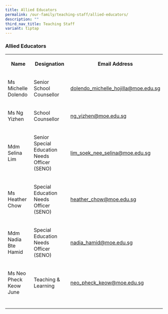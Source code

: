 ```yaml
---
title: Allied Educators
permalink: /our-family/teaching-staff/allied-educators/
description: ""
third_nav_title: Teaching Staff
variant: tiptap
---
```

<h3><strong>Allied Educators</strong></h3>
<table style="minWidth: 75px">
<colgroup>
<col>
<col>
<col>
</colgroup>
<tbody>
<tr>
<th rowspan="1" colspan="1">
<p>Name</p>
</th>
<th rowspan="1" colspan="1">
<p>Designation</p>
</th>
<th rowspan="1" colspan="1">
<p>Email Address</p>
</th>
</tr>
<tr>
<td rowspan="1" colspan="1">
<p>Ms Michelle Dolendo</p>
</td>
<td rowspan="1" colspan="1">
<p>Senior School Counsellor</p>
</td>
<td rowspan="1" colspan="1">
<p><a href="dolendo_michelle_hojilla@moe.edu.sg" rel="noopener noreferrer nofollow" target="_blank">dolendo_michelle_hojilla@moe.edu.sg</a>
</p>
</td>
</tr>
<tr>
<td rowspan="1" colspan="1">
<p>Ms Ng Yizhen</p>
</td>
<td rowspan="1" colspan="1">
<p>School Counsellor</p>
</td>
<td rowspan="1" colspan="1">
<p><a href="ng_yizhen@moe.edu.sg" rel="noopener noreferrer nofollow" target="_blank">ng_yizhen@moe.edu.sg</a>
</p>
</td>
</tr>
<tr>
<td rowspan="1" colspan="1">
<p>Mdm Selina Lim</p>
</td>
<td rowspan="1" colspan="1">
<p>Senior Special Education Needs Officer (SENO)</p>
</td>
<td rowspan="1" colspan="1">
<p><a href="lim_soek_nee_selina@moe.edu.sg" rel="noopener noreferrer nofollow" target="_blank">lim_soek_nee_selina@moe.edu.sg</a>
</p>
</td>
</tr>
<tr>
<td rowspan="1" colspan="1">
<p>Ms Heather Chow</p>
</td>
<td rowspan="1" colspan="1">
<p>Special Education Needs Officer (SENO)</p>
</td>
<td rowspan="1" colspan="1">
<p><a href="heather_chow@moe.edu.sg" rel="noopener noreferrer nofollow" target="_blank">heather_chow@moe.edu.sg</a>
</p>
</td>
</tr>
<tr>
<td rowspan="1" colspan="1">
<p>Mdm Nadia Bte Hamid</p>
</td>
<td rowspan="1" colspan="1">
<p>Special Education Needs Officer (SENO)</p>
</td>
<td rowspan="1" colspan="1">
<p><a href="nadia_hamid@moe.edu.sg" rel="noopener noreferrer nofollow" target="_blank">nadia_hamid@moe.edu.sg</a>
</p>
</td>
</tr>
<tr>
<td rowspan="1" colspan="1">
<p>Ms Neo Pheck Keow June</p>
</td>
<td rowspan="1" colspan="1">
<p>Teaching &amp; Learning</p>
</td>
<td rowspan="1" colspan="1">
<p><a href="neo_pheck_keow@moe.edu.sg" rel="noopener noreferrer nofollow" target="_blank">neo_pheck_keow@moe.edu.sg</a>
</p>
</td>
</tr>
<tr>
<td rowspan="1" colspan="1">
<p></p>
</td>
<td rowspan="1" colspan="1">
<p></p>
</td>
<td rowspan="1" colspan="1">
<p></p>
</td>
</tr>
</tbody>
</table>
<p></p>